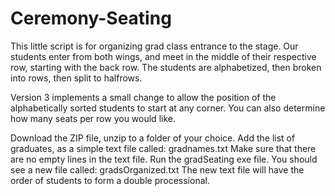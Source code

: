 # Ceremony-Seating

This little script is for organizing grad class entrance to the stage. Our students enter from both wings, and meet in the middle of their respective row, starting with the back row. The students are alphabetized, then broken into rows, then split to halfrows.

Version 3 implements a small change to allow the position of the alphabetically sorted students to start at any corner. You can also determine how many seats per row you would like.

Download the ZIP file, unzip to a folder of your choice.
Add the list of graduates, as a simple text file called: gradnames.txt
Make sure that there are no empty lines in the text file.
Run the gradSeating exe file.
You should see a new file called: gradsOrganized.txt
The new text file will have the order of students to form a double processional.
